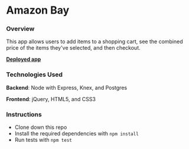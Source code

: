 # Amazon Bay

### Overview 

This app allows users to add items to a shopping cart, see the combined price of the items they've selected, and then checkout.

[**Deployed app**](https://th-amazon-bay.herokuapp.com/) 

### Technologies Used

**Backend**: Node with Express, Knex, and Postgres

**Frontend**: jQuery, HTML5, and CSS3

### Instructions

- Clone down this repo
- Install the required dependencies with `npm install`
- Run tests with `npm test`
